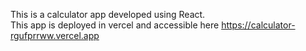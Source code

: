 This is a calculator app developed using React.<br/>
This app is deployed in vercel and accessible here https://calculator-rgufprrww.vercel.app
